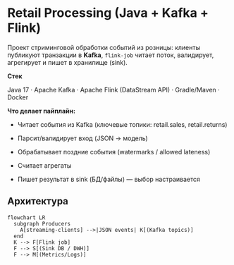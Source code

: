 # Retail Processing (Java + Kafka + Flink)

Проект стриминговой обработки событий из розницы: клиенты публикуют транзакции в **Kafka**, `flink-job` читает поток, валидирует, агрегирует и пишет в хранилище (sink).

**Стек**

Java 17 · Apache Kafka · Apache Flink (DataStream API) · Gradle/Maven · Docker

**Что делает пайплайн:**

- Читает события из Kafka (ключевые топики: retail.sales, retail.returns)

- Парсит/валидирует вход (JSON → модель)

- Обрабатывает поздние события (watermarks / allowed lateness)

- Считает агрегаты

- Пишет результат в sink (БД/файлы) — выбор настраивается

## Архитектура
```mermaid
flowchart LR
  subgraph Producers
    A[streaming-clients] -->|JSON events| K[(Kafka topics)]
  end
  K --> F[Flink job]
  F --> S[(Sink DB / DWH)]
  F --> M[(Metrics/Logs)]
